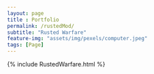 ```yaml
--- 
layout: page
title : Portfolio 
permalink: /rustedMod/
subtitle: "Rusted Warfare" 
feature-img: "assets/img/pexels/computer.jpeg"
tags: [Page]
---
```


{% include RustedWarfare.html %}
